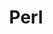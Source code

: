 ---
view: category
lang: en
order: 7
title: Perl
description: Projects and information on Perl.
excerpt: Perl projects
slug: perl
meta:
  - property: og:image
    content: https://ktquez.com/share/ktquez-play-image-share.png
  - name: twitter:image
    content: https://ktquez.com/share/ktquez-play-image-share.png
---